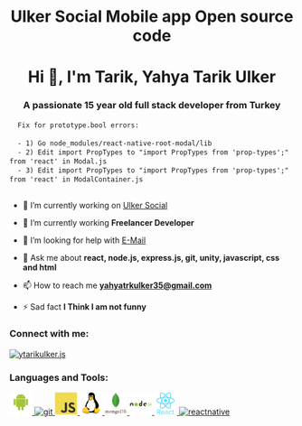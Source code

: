<h1 align='center'> Ulker Social Mobile app Open source code </h1>

<h1 align="center">Hi 👋, I'm Tarik, Yahya Tarik Ulker</h1>
<h3 align="center">A passionate 15 year old full stack developer from Turkey</h3>

````
  Fix for prototype.bool errors:
  
  - 1) Go node_modules/react-native-root-modal/lib
  - 2) Edit import PropTypes to "import PropTypes from 'prop-types';" from 'react' in Modal.js
  - 3) Edit import PropTypes to "import PropTypes from 'prop-types';" from 'react' in ModalContainer.js
  

````

- 🔭 I’m currently working on [Ulker Social](https://ulker-social.netlify.app)

- 🌱 I’m currently working **Freelancer Developer**

- 🤝 I’m looking for help with [E-Mail](mailto:yahyatrkulker35@gmail.com)

- 💬 Ask me about **react, node.js, express.js, git, unity, javascript, css and html**

- 📫 How to reach me **yahyatrkulker35@gmail.com**

- ⚡ Sad fact **I Think I am not funny**

<h3 align="left">Connect with me:</h3>
<p align="left">
<a href="https://instagram.com/ytarikulker.js" target="blank"><img align="center" src="https://raw.githubusercontent.com/rahuldkjain/github-profile-readme-generator/master/src/images/icons/Social/instagram.svg" alt="ytarikulker.js" height="30" width="40" /></a>
</p>

<h3 align="left">Languages and Tools:</h3>
<p align="left"> <a href="https://developer.android.com" target="_blank" rel="noreferrer"> <img src="https://raw.githubusercontent.com/devicons/devicon/master/icons/android/android-original-wordmark.svg" alt="android" width="40" height="40"/> </a> <a href="https://git-scm.com/" target="_blank" rel="noreferrer"> <img src="https://www.vectorlogo.zone/logos/git-scm/git-scm-icon.svg" alt="git" width="40" height="40"/> </a> <a href="https://developer.mozilla.org/en-US/docs/Web/JavaScript" target="_blank" rel="noreferrer"> <img src="https://raw.githubusercontent.com/devicons/devicon/master/icons/javascript/javascript-original.svg" alt="javascript" width="40" height="40"/> </a> <a href="https://www.linux.org/" target="_blank" rel="noreferrer"> <img src="https://raw.githubusercontent.com/devicons/devicon/master/icons/linux/linux-original.svg" alt="linux" width="40" height="40"/> </a> <a href="https://www.mongodb.com/" target="_blank" rel="noreferrer"> <img src="https://raw.githubusercontent.com/devicons/devicon/master/icons/mongodb/mongodb-original-wordmark.svg" alt="mongodb" width="40" height="40"/> </a> <a href="https://nodejs.org" target="_blank" rel="noreferrer"> <img src="https://raw.githubusercontent.com/devicons/devicon/master/icons/nodejs/nodejs-original-wordmark.svg" alt="nodejs" width="40" height="40"/> </a> <a href="https://reactjs.org/" target="_blank" rel="noreferrer"> <img src="https://raw.githubusercontent.com/devicons/devicon/master/icons/react/react-original-wordmark.svg" alt="react" width="40" height="40"/> </a> <a href="https://reactnative.dev/" target="_blank" rel="noreferrer"> <img src="https://reactnative.dev/img/header_logo.svg" alt="reactnative" width="40" height="40"/> </a> </p>

